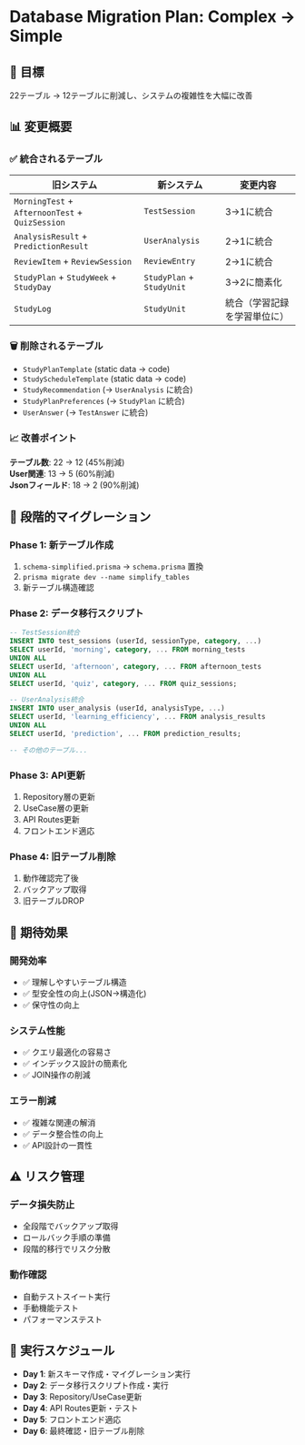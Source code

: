 # Database Migration Plan: Complex → Simple

## 🎯 目標
22テーブル → 12テーブルに削減し、システムの複雑性を大幅に改善

## 📊 変更概要

### ✅ 統合されるテーブル

| 旧システム | 新システム | 変更内容 |
|------------|------------|----------|
| `MorningTest` + `AfternoonTest` + `QuizSession` | `TestSession` | 3→1に統合 |
| `AnalysisResult` + `PredictionResult` | `UserAnalysis` | 2→1に統合 |
| `ReviewItem` + `ReviewSession` | `ReviewEntry` | 2→1に統合 |
| `StudyPlan` + `StudyWeek` + `StudyDay` | `StudyPlan` + `StudyUnit` | 3→2に簡素化 |
| `StudyLog` | `StudyUnit` | 統合（学習記録を学習単位に） |

### 🗑️ 削除されるテーブル

- `StudyPlanTemplate` (static data → code)
- `StudyScheduleTemplate` (static data → code)  
- `StudyRecommendation` (→ `UserAnalysis` に統合)
- `StudyPlanPreferences` (→ `StudyPlan` に統合)
- `UserAnswer` (→ `TestAnswer` に統合)

### 📈 改善ポイント

**テーブル数**: 22 → 12 (45%削減)  
**User関連**: 13 → 5 (60%削減)  
**Jsonフィールド**: 18 → 2 (90%削減)

## 🔄 段階的マイグレーション

### Phase 1: 新テーブル作成
1. `schema-simplified.prisma` → `schema.prisma` 置換
2. `prisma migrate dev --name simplify_tables`
3. 新テーブル構造確認

### Phase 2: データ移行スクリプト
```sql
-- TestSession統合
INSERT INTO test_sessions (userId, sessionType, category, ...)
SELECT userId, 'morning', category, ... FROM morning_tests
UNION ALL  
SELECT userId, 'afternoon', category, ... FROM afternoon_tests
UNION ALL
SELECT userId, 'quiz', category, ... FROM quiz_sessions;

-- UserAnalysis統合  
INSERT INTO user_analysis (userId, analysisType, ...)
SELECT userId, 'learning_efficiency', ... FROM analysis_results
UNION ALL
SELECT userId, 'prediction', ... FROM prediction_results;

-- その他のテーブル...
```

### Phase 3: API更新
1. Repository層の更新
2. UseCase層の更新  
3. API Routes更新
4. フロントエンド適応

### Phase 4: 旧テーブル削除
1. 動作確認完了後
2. バックアップ取得
3. 旧テーブルDROP

## 🚀 期待効果

### 開発効率
- ✅ 理解しやすいテーブル構造
- ✅ 型安全性の向上(JSON→構造化)
- ✅ 保守性の向上

### システム性能  
- ✅ クエリ最適化の容易さ
- ✅ インデックス設計の簡素化
- ✅ JOIN操作の削減

### エラー削減
- ✅ 複雑な関連の解消
- ✅ データ整合性の向上
- ✅ API設計の一貫性

## ⚠️ リスク管理

### データ損失防止
- 全段階でバックアップ取得
- ロールバック手順の準備
- 段階的移行でリスク分散

### 動作確認
- 自動テストスイート実行
- 手動機能テスト
- パフォーマンステスト

## 📅 実行スケジュール

- **Day 1**: 新スキーマ作成・マイグレーション実行
- **Day 2**: データ移行スクリプト作成・実行
- **Day 3**: Repository/UseCase更新  
- **Day 4**: API Routes更新・テスト
- **Day 5**: フロントエンド適応
- **Day 6**: 最終確認・旧テーブル削除